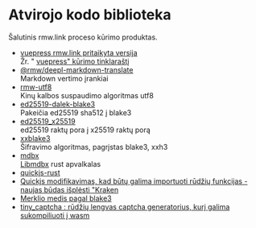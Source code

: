 # Atvirojo kodo biblioteka

Šalutinis rmw.link proceso kūrimo produktas.

* [vuepress rmw.link pritaikyta versija](https://github.com/rmw-link/blog-vuepress2)  
  Žr. " [vuepress" kūrimo tinklaraštį](/log/2020-11-29-vuepress.html)
* [@rmw/deepl-markdown-translate](https://www.npmjs.com/package/@rmw/deepl-markdown-translate)  
  Markdown vertimo įrankiai
* [rmw-utf8](https://docs.rs/crate/rmw-utf8)  
  Kinų kalbos suspaudimo algoritmas utf8
* [ed25519-dalek-blake3](https://github.com/rmw-lib/ed25519_x25519)  
  Pakeičia ed25519 sha512 į blake3
* [ed25519_x25519](https://github.com/rmw-lib/ed25519_x25519)  
  ed25519 raktų pora į x25519 raktų porą
* [xxblake3](https://docs.rs/crate/xxblake3)  
  Šifravimo algoritmas, pagrįstas blake3, xxh3
* [mdbx](https://docs.rs/crate/mdbx)  
  [Libmdbx](https://github.com/erthink/libmdbx) rust apvalkalas
* [quickjs-rust](https://github.com/rmw-lib/quickjs-rust)
* [Quickjs modifikavimas, kad būtų galima importuoti rūdžių funkcijas - naujas būdas išplėsti "Kraken](/log/2022-04-29-quickjs-rust.html)
* [Merklio medis pagal blake3](/log/2022-06-02-blake3_merkle.html)
* [tiny_captcha : rūdžių lengvas captcha generatorius, kurį galima sukompiliuoti į wasm](/log/2022-06-24_tiny_captcha.html)